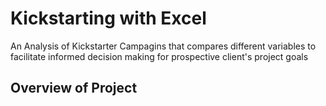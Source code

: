# Kickstarting with Excel
An Analysis of Kickstarter Campagins that compares different variables to facilitate informed decision making for prospective client's project goals
## Overview of Project
